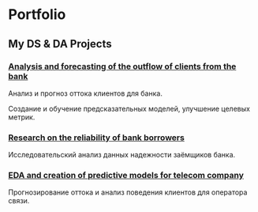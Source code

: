 # Portfolio

## My DS & DA Projects

### [Analysis and forecasting of the outflow of clients from the bank](Analysis_and_forecasting_of_the_outflow_of_clients_from_the_bank)

Анализ и прогноз оттока клиентов для банка.

Создание и обучение предсказательных моделей, улучшение целевых метрик.

### [Research on the reliability of bank borrowers](Research_on_the_reliability_of_bank_borrowers)

Исследовательский анализ данных надежности заёмщиков банка.

### [EDA and creation of predictive models for telecom company](EDA_and_creation_of_predictive_models_for_telecom_company)

Прогнозирование оттока и анализ поведения клиентов для оператора связи.
